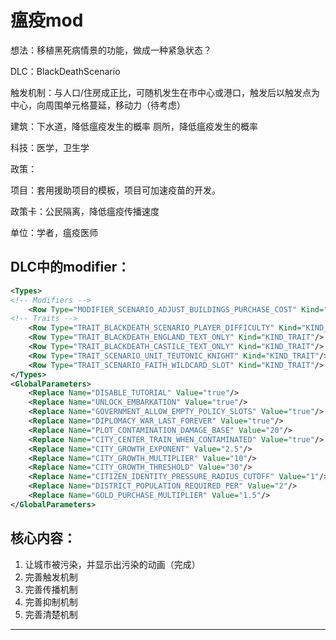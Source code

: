 # 瘟疫mod

想法：移植黑死病情景的功能，做成一种紧急状态？

DLC：BlackDeathScenario

触发机制：与人口/住房成正比，可随机发生在市中心或港口，触发后以触发点为中心，向周围单元格蔓延，移动力（待考虑）

建筑：下水道，降低瘟疫发生的概率
      厕所，降低瘟疫发生的概率

科技：医学，卫生学

政策：

项目：套用援助项目的模板，项目可加速疫苗的开发。

政策卡：公民隔离，降低瘟疫传播速度

单位：学者，瘟疫医师

## DLC中的modifier：

```xml
<Types>
<!-- Modifiers -->
    <Row Type="MODIFIER_SCENARIO_ADJUST_BUILDINGS_PURCHASE_COST" Kind="KIND_MODIFIER"/>
<!-- Traits -->
    <Row Type="TRAIT_BLACKDEATH_SCENARIO_PLAYER_DIFFICULTY" Kind="KIND_TRAIT"/>
    <Row Type="TRAIT_BLACKDEATH_ENGLAND_TEXT_ONLY" Kind="KIND_TRAIT"/>
    <Row Type="TRAIT_BLACKDEATH_CASTILE_TEXT_ONLY" Kind="KIND_TRAIT"/>
    <Row Type="TRAIT_SCENARIO_UNIT_TEUTONIC_KNIGHT" Kind="KIND_TRAIT"/>
    <Row Type="TRAIT_SCENARIO_FAITH_WILDCARD_SLOT" Kind="KIND_TRAIT"/>
</Types>
<GlobalParameters>
    <Replace Name="DISABLE_TUTORIAL" Value="true"/>
    <Replace Name="UNLOCK_EMBARKATION" Value="true"/>
    <Replace Name="GOVERNMENT_ALLOW_EMPTY_POLICY_SLOTS" Value="true"/>
    <Replace Name="DIPLOMACY_WAR_LAST_FOREVER" Value="true"/>
    <Replace Name="PLOT_CONTAMINATION_DAMAGE_BASE" Value="20"/>
    <Replace Name="CITY_CENTER_TRAIN_WHEN_CONTAMINATED" Value="true"/>
    <Replace Name="CITY_GROWTH_EXPONENT" Value="2.5"/>
    <Replace Name="CITY_GROWTH_MULTIPLIER" Value="10"/>
    <Replace Name="CITY_GROWTH_THRESHOLD" Value="30"/>
    <Replace Name="CITIZEN_IDENTITY_PRESSURE_RADIUS_CUTOFF" Value="1"/>
    <Replace Name="DISTRICT_POPULATION_REQUIRED_PER" Value="2"/>
    <Replace Name="GOLD_PURCHASE_MULTIPLIER" Value="1.5"/>
</GlobalParameters>
```
## 核心内容：
1. 让城市被污染，并显示出污染的动画（完成）
2. 完善触发机制
3. 完善传播机制
4. 完善抑制机制
5. 完善清楚机制
----------------------------